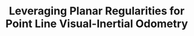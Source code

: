 ---
authors:
  - name: Xin Li*
    url: https://lixin.ai/
  - name: Yijia He*
    url: https://scholar.google.com/citations?user=_0lKGnkAAAAJ&hl=en
  - name: Jinlong Lin
    url: https://www.ss.pku.edu.cn/teacherteam/teacherlist/1652-%E6%9E%97%E9%87%91%E9%BE%99.html
  - name: Xiao Liu
    url: ""
published_place: IROS
published_year: 2020
paper_id: "u5HHmVD_uO8C"
title: Leveraging Planar Regularities for Point Line Visual-Inertial Odometry
slug: leveraging-planar-regularities-for-point-line-visual-inertial-odometry
featured: true
bibtex:
  |-
    @inproceedings{li2020leveraging,
      title={Leveraging Planar Regularities for Point Line Visual-Inertial Odometry},
      author={Li, Xin and He, Yijia and Lin, Jinlong and Liu, Xiao},
      booktitle={2020 IEEE/RSJ International Conference on Intelligent Robots and Systems (IROS)},
      pages={10792--10798},
      year={2020},
      organization={IEEE}
    }
homepage: https://arxiv.org/abs/2004.11969
links:
  - name: PDF
    url: https://arxiv.org/abs/2004.11969
  - name: arXiv
    url: https://arxiv.org/abs/2004.11969
  - name: video
    url: https://www.youtube.com/watch?v=V1KU6V49UKI
  - name: code
    url: https://github.com/LiXin97/Co-Planar-Parametrization-VIO
---